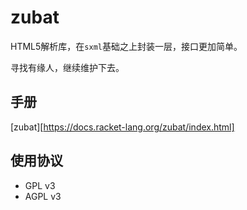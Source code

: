 zubat
=====

HTML5解析库，在`sxml`基础之上封装一层，接口更加简单。

寻找有缘人，继续维护下去。

手册
-----

[zubat][https://docs.racket-lang.org/zubat/index.html]

使用协议
--------

* GPL v3
* AGPL v3
